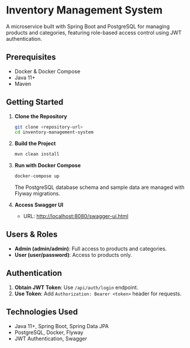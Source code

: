 
# Inventory Management System

A microservice built with Spring Boot and PostgreSQL for managing products and categories, featuring role-based access control using JWT authentication.

## Prerequisites

- Docker & Docker Compose
- Java 11+
- Maven

## Getting Started

1. **Clone the Repository**

   ```bash
   git clone <repository-url>
   cd inventory-management-system
   ```

2. **Build the Project**

   ```bash
   mvn clean install
   ```

3. **Run with Docker Compose**

   ```bash
   docker-compose up
   ```

   The PostgreSQL database schema and sample data are managed with Flyway migrations.

4. **Access Swagger UI**

    - URL: [http://localhost:8080/swagger-ui.html](http://localhost:8080/swagger-ui.html)

## Users & Roles

- **Admin (admin/admin)**: Full access to products and categories.
- **User (user/password)**: Access to products only.

## Authentication

1. **Obtain JWT Token**: Use `/api/auth/login` endpoint.
2. **Use Token**: Add `Authorization: Bearer <token>` header for requests.

## Technologies Used

- Java 11+, Spring Boot, Spring Data JPA
- PostgreSQL, Docker, Flyway
- JWT Authentication, Swagger
